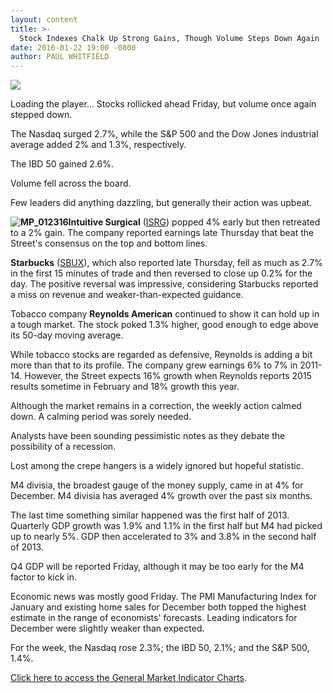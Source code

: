 ```yaml
---
layout: content
title: >-
  Stock Indexes Chalk Up Strong Gains, Though Volume Steps Down Again
date: 2016-01-22 19:00 -0800
author: PAUL WHITFIELD
---
```






![](https://www.investors.com/wp-content/uploads/ibd-migrated-images/BIGPIC-12516-newscom.jpg)









Loading the player...
Stocks rollicked ahead Friday, but volume once again stepped down.


The Nasdaq surged 2.7%, while the S&P 500 and the Dow Jones industrial average added 2% and 1.3%, respectively.


The IBD 50 gained 2.6%.


Volume fell across the board.


Few leaders did anything dazzling, but generally their action was upbeat.


**![MP_012316](https://www.investors.com/wp-content/uploads/2016/01/MP_012316.png)Intuitive Surgical** ([ISRG](https://research.investors.com/quote.aspx?symbol=ISRG)) popped 4% early but then retreated to a 2% gain. The company reported earnings late Thursday that beat the Street's consensus on the top and bottom lines.


**Starbucks** ([SBUX](https://research.investors.com/quote.aspx?symbol=SBUX)), which also reported late Thursday, fell as much as 2.7% in the first 15 minutes of trade and then reversed to close up 0.2% for the day. The positive reversal was impressive, considering Starbucks reported a miss on revenue and weaker-than-expected guidance.


Tobacco company **Reynolds American** continued to show it can hold up in a tough market. The stock poked 1.3% higher, good enough to edge above its 50-day moving average.


While tobacco stocks are regarded as defensive, Reynolds is adding a bit more than that to its profile. The company grew earnings 6% to 7% in 2011-14. However, the Street expects 16% growth when Reynolds reports 2015 results sometime in February and 18% growth this year.


Although the market remains in a correction, the weekly action calmed down. A calming period was sorely needed.


Analysts have been sounding pessimistic notes as they debate the possibility of a recession.


Lost among the crepe hangers is a widely ignored but hopeful statistic.


M4 divisia, the broadest gauge of the money supply, came in at 4% for December. M4 divisia has averaged 4% growth over the past six months.


The last time something similar happened was the first half of 2013. Quarterly GDP growth was 1.9% and 1.1% in the first half but M4 had picked up to nearly 5%. GDP then accelerated to 3% and 3.8% in the second half of 2013.


Q4 GDP will be reported Friday, although it may be too early for the M4 factor to kick in.


Economic news was mostly good Friday. The PMI Manufacturing Index for January and existing home sales for December both topped the highest estimate in the range of economists' forecasts. Leading indicators for December were slightly weaker than expected.


For the week, the Nasdaq rose 2.3%; the IBD 50, 2.1%; and the S&P 500, 1.4%.


[Click here to access the General Market Indicator Charts](https://www.investors.com/wp-content/uploads/2016/01/GMI_012516.pdf).




